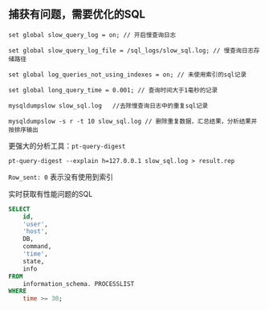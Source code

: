 ## 捕获有问题，需要优化的SQL

`
set global slow_query_log = on; // 开启慢查询日志
`

`
set global slow_query_log_file = /sql_logs/slow_sql.log; // 慢查询日志存储路径
`

`
set global log_queries_not_using_indexes = on; // 未使用索引的sql记录
`

`
set global long_query_time = 0.001; // 查询时间大于1毫秒的记录
`


`
mysqldumpslow slow_sql.log   //去除慢查询日志中的重复sql记录
`

`
mysqldumpslow -s r -t 10 slow_sql.log // 删除重复数据，汇总结果，分析结果并按排序输出
`

更强大的分析工具：`pt-query-digest`

`
pt-query-digest --explain h=127.0.0.1 slow_sql.log > result.rep
`

`Row_sent: 0` 表示没有使用到索引


实时获取有性能问题的SQL
```sql
SELECT
	id,
	'user',
	'host',
	DB,
	command,
	'time',
	state,
	info
FROM
	information_schema. PROCESSLIST
WHERE
	time >= 30;
```
